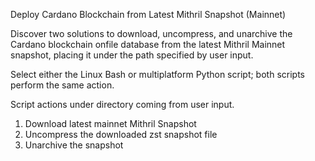 Deploy Cardano Blockchain from Latest Mithril Snapshot (Mainnet)

Discover two solutions to download, uncompress, and unarchive the Cardano blockchain onfile database from the latest Mithril Mainnet snapshot, placing it under the path specified by user input.

Select either the Linux Bash or multiplatform Python script; both scripts perform the same action.

Script actions under directory coming from user input.

1. Download latest mainnet Mithril Snapshot
2. Uncompress the downloaded zst snapshot file
3. Unarchive the snapshot

